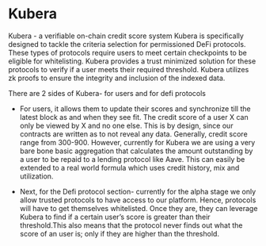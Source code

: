 # Kubera
Kubera - a verifiable on-chain credit score system
Kubera is specifically designed to tackle the criteria selection for permissioned DeFi protocols. These types of protocols require users to meet certain checkpoints to be eligible for whitelisting. Kubera provides a trust minimized solution for these protocols to verify if a user meets their required threshold. Kubera utilizes zk proofs to ensure the integrity and inclusion of the indexed data.

There are 2 sides of Kubera- for users and for defi protocols

* For users, it allows them to update their scores and synchronize till the latest block as and when they see fit. The credit score of a user X can only be viewed by X and no one else. This is by design, since our contracts are written as to not reveal any data.
Generally, credit score range from 300-900. However, currently for Kubera we are using a very bare bone basic aggregation that calculates the amount outstanding by a user to be repaid to a lending protocol like Aave.
This can easily be extended to a real world formula which uses credit history, mix and utilization.

* Next, for the Defi protocol section- currently for the alpha stage we only allow trusted protocols to have access to our platform. Hence, protocols will have to get themselves whitelisted. Once they are, they can leverage Kubera to find if a certain user’s score is greater than their threshold.This also means that the protocol never finds out what the score of an user is; only if they are higher than the threshold.

